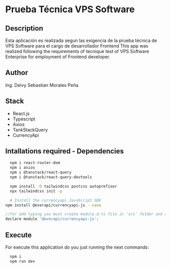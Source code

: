 # Prueba Técnica VPS Software

## Description
  Esta aplicación es realizada segun las exigencia de la prueba técnica de VPS Software para el cargo de desarrollador Frontend
  This app was realized following the requirements of tecnique test of VPS Software Enterprise for employment of Frontend developer.
  
## Author
Ing. Deivy Sebastian Morales Peña

## Stack
- React.js
- Typescript
- Axios
- TankStackQuery
- CurrencyApi

## Intallations required - Dependencies
```bash
  npm i react-router-dom
  npm i axios
  npm i @tanstack/react-query
  npm i @tanstack/react-query-devtools

  npm install -D tailwindcss postcss autoprefixer
  npx tailwindcss init -p

  # Install the currencyapi JavaScript SDK
npm install @everapi/currencyapi-js --save
```
```js
//for add typing you must create module.d.ts file in 'src' folder and add it
declare module '@everapi/currencyapi-js';
```

## Execute
For execute this application do you just running  the next commands:
```bash
  npm i
  npm run dev
```

